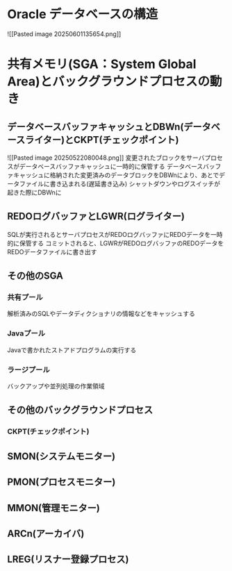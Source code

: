 # Oracle データベースの構造
![[Pasted image 20250601135654.png]]
# 共有メモリ(SGA：System Global Area)とバックグラウンドプロセスの動き
## データベースバッファキャッシュとDBWn(データベースライター)とCKPT(チェックポイント)
![[Pasted image 20250522080048.png]]
変更されたブロックをサーバプロセスがデータベースバッファキャッシュに一時的に保管する
データベースバッファキャッシュに格納された変更済みのデータブロックをDBWnにより、あとでデータファイルに書き込まれる(遅延書き込み)
シャットダウンやログスイッチが起きた際にDBWnに
## REDOログバッファとLGWR(ログライター)
SQLが実行されるとサーバプロセスがREDOログバッファにREDOデータを一時的に保管する
コミットされると、LGWRがREDOログバッファのREDOデータをREDOデータファイルに書き出す

## その他のSGA
### 共有プール
解析済みのSQLやデータディクショナリの情報などをキャッシュする
### Javaプール
Javaで書かれたストアドプログラムの実行する
### ラージプール
バックアップや並列処理の作業領域

## その他のバックグラウンドプロセス
### CKPT(チェックポイント)

## SMON(システムモニター)
## PMON(プロセスモニター)
## MMON(管理モニター)
## ARCn(アーカイバ)
## LREG(リスナー登録プロセス)